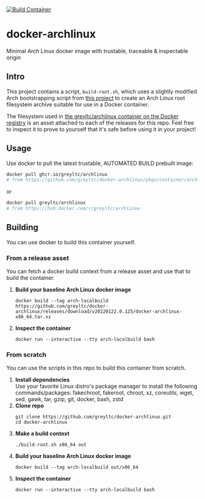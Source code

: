 [![Build Container](https://github.com/greyltc/docker-archlinux/actions/workflows/build_container.yml/badge.svg)](https://github.com/greyltc/docker-archlinux/actions/workflows/build_container.yml)

docker-archlinux
====================
Minimal Arch Linux docker image with trustable, traceable & inspectable origin   

## Intro
This project contains a script, `build-root.sh`, which uses a slightly modified Arch bootstrapping script from [this project](
https://github.com/tokland/arch-bootstrap) to create an Arch Linux root filesystem archive suitable for use in a Docker container.

The filesystem used in [the greyltc/archlinux container on the Docker registry](https://hub.docker.com/r/greyltc/archlinux) is an asset attached to each of the releases for this repo. Feel free to inspect it to prove to yourself that it's safe before using it in your project!

## Usage
Use docker to pull the latest trustable, AUTOMATED BUILD prebuilt image:  
```bash
docker pull ghcr.io/greyltc/archlinux
# from https://github.com/greyltc/docker-archlinux/pkgs/container/archlinux
```
or  
```bash
docker pull greyltc/archlinux
# from https://hub.docker.com/r/greyltc/archlinux
```
## Building
You can use docker to build this container yourself.
### From a release asset
You can fetch a docker build context from a release asset and use that to build the container.
1. **Build your baseline Arch Linux docker image**
    ```
    docker build --tag arch-localbuild https://github.com/greyltc/docker-archlinux/releases/download/v20220122.0.125/docker-archlinux-x86_64.tar.xz
    ```
1. **Inspect the container**
    ```
    docker run --interactive --tty arch-localbuild bash
    ```
### From scratch
You can use the scripts in this repo to build this container from scratch.
1. **Install dependencies**  
Use your favorite Linux distro's package manager to install the following commands/packages: fakechroot, fakeroot, chroot, xz, coreutils, wget, sed, gawk, tar, gzip, git, docker, bash, zstd
1. **Clone repo**  
    ```
    git clone https://github.com/greyltc/docker-archlinux.git
    cd docker-archlinux
    ```
1. **Make a build context**  
    ```
    ./build-root.sh x86_64 out
    ```
1. **Build your baseline Arch Linux docker image**
    ```
    docker build --tag arch-localbuild out/x86_64
    ```
1. **Inspect the container**
    ```
    docker run --interactive --tty arch-localbuild bash
    ```
